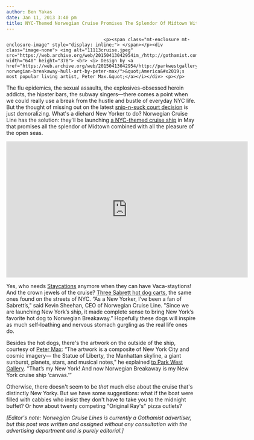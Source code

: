 ```yaml
---
author: Ben Yakas
date: Jan 11, 2013 3:40 pm
title: NYC-Themed Norwegian Cruise Promises The Splendor Of Midtown With Seaworthy Hot Dog Carts
---
```


	
										<p><span class="mt-enclosure mt-enclosure-image" style="display: inline;"> </span></p><div class="image-none"> <img alt="11113cruise.jpeg" src="https://web.archive.org/web/20150413042954im_/http://gothamist.com/attachments/byakas/11113cruise.jpeg" width="640" height="378"> <br> <i> Design by <a href="https://web.archive.org/web/20150413042954/http://parkwestgallery.wordpress.com/2012/09/04/revealed-norwegian-breakaway-hull-art-by-peter-max/">&quot;America&#x2019;s most popular living artist, Peter Max.&quot;</a></i></div> <p></p>

<p>The flu epidemics, the sexual assaults, the explosives-obsessed heroin addicts, the hipster bars, the subway singers&#x2014;there comes a point when we could really use a break from the hustle and bustle of everyday NYC life. But the thought of missing out on the latest <a href="https://web.archive.org/web/20150413042954/http://gothamist.com/tags/metzitzahbpeh">snip-n-suck court decision</a> is just demoralizing. What&apos;s a diehard New Yorker to do? Norwegian Cruise Line has the solution: they&apos;ll be launching <a href="https://web.archive.org/web/20150413042954/http://www.breakaway.ncl.com/experience/?NYC=true">a NYC-themed cruise ship</a> in May that promises all the splendor of Midtown combined with all the pleasure of the open seas.</p>

<p><iframe width="640" height="360" src="https://web.archive.org/web/20150413042954if_/http://www.youtube.com/embed/fZ9EPjBmPjc" frameborder="0" allowfullscreen></iframe></p>

<p>Yes, who needs <a href="https://web.archive.org/web/20150413042954/http://gothamist.com/tags/staycation">Staycations</a> anymore when they can have Vaca-staytions! And the crown jewels of the cruise? <a href="https://web.archive.org/web/20150413042954/http://www.psfk.com/2013/01/nyc-cruise-ship.html">Three Sabrett hot dog carts</a>, the same ones found on the streets of NYC. &#x201C;As a New Yorker, I&#x2019;ve been a fan of Sabrett&#x2019;s,&quot; said Kevin Sheehan, CEO of Norwegian Cruise Line. &quot;Since we are launching New York&#x2019;s ship, it made complete sense to bring New York&#x2019;s favorite hot dog to Norwegian Breakaway.&#x201D; Hopefully these dogs will inspire as much self-loathing and nervous stomach gurgling as the real life ones do.</p>

<p>Besides the hot dogs, there&apos;s the artwork on the outside of the ship, courtesy of <a href="https://web.archive.org/web/20150413042954/http://www.petermax.com/">Peter Max</a>: &#x201C;The artwork is a composite of New York City and cosmic imagery&#x2014; the Statue of Liberty, the Manhattan skyline, a giant sunburst, planets, stars, and musical notes,&quot; he explained <a href="https://web.archive.org/web/20150413042954/http://parkwestgallery.wordpress.com/2012/09/04/revealed-norwegian-breakaway-hull-art-by-peter-max/">to Park West Gallery</a>. &quot;That&#x2019;s my New York! And now Norwegian Breakaway is my New York cruise ship &#x2018;canvas.&#x2019;&#x201D;</p>

<p>Otherwise, there doesn&apos;t seem to be <em>that</em> much else about the cruise that&apos;s distinctly New Yorky. But we have some suggestions: what if the boat were filled with cabbies who insist they don&apos;t have to take you to the midnight buffet? Or how about twenty competing &quot;Original Ray&apos;s&quot; pizza outlets?</p>

<p><em>[Editor&apos;s note: Norwegian Cruise Lines is currently a Gothamist advertiser, but this post was written and assigned without any consultation with the advertising department and is purely editorial.]</em></p>					
										
									
				